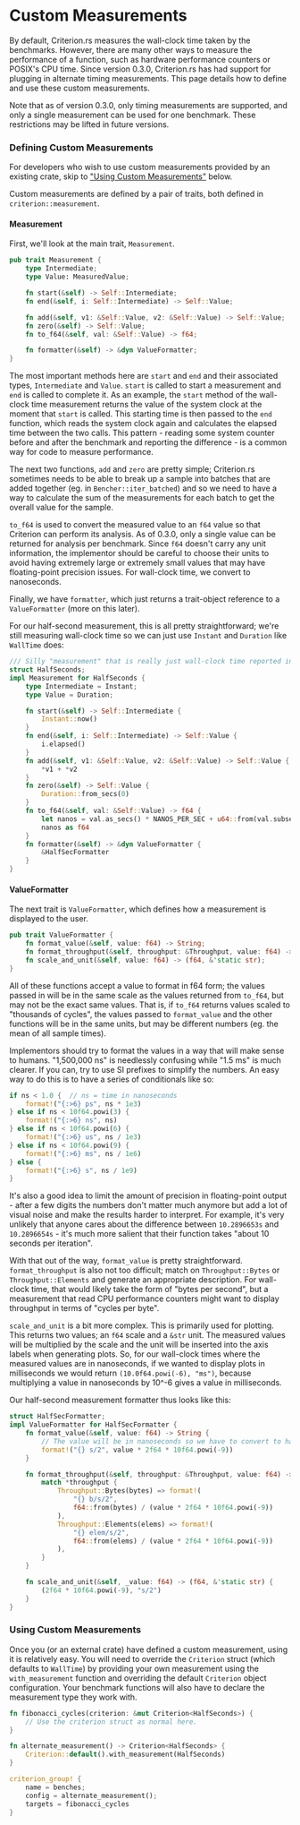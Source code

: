 # Custom Measurements

By default, Criterion.rs measures the wall-clock time taken by the benchmarks. However, there are
many other ways to measure the performance of a function, such as hardware performance counters or
POSIX's CPU time. Since version 0.3.0, Criterion.rs has had support for plugging in alternate
timing measurements. This page details how to define and use these custom measurements.

Note that as of version 0.3.0, only timing measurements are supported, and only a single measurement
can be used for one benchmark. These restrictions may be lifted in future versions.

### Defining Custom Measurements

For developers who wish to use custom measurements provided by an existing crate, skip to 
["Using Custom Measurements"](#using-custom-measurements) below.

Custom measurements are defined by a pair of traits, both defined in `criterion::measurement`.

#### Measurement
First, we'll look at the main trait, `Measurement`.

```rust
pub trait Measurement {
    type Intermediate;
    type Value: MeasuredValue;

    fn start(&self) -> Self::Intermediate;
    fn end(&self, i: Self::Intermediate) -> Self::Value;

    fn add(&self, v1: &Self::Value, v2: &Self::Value) -> Self::Value;
    fn zero(&self) -> Self::Value;
    fn to_f64(&self, val: &Self::Value) -> f64;

    fn formatter(&self) -> &dyn ValueFormatter;
}
```

The most important methods here are `start` and `end` and their associated types, `Intermediate`
and `Value`. `start` is called to start a measurement and `end` is called to complete it. As an
example, the `start` method of the wall-clock time measurement returns the value of the system
clock at the moment that `start` is called. This starting time is then passed to the `end` function,
which reads the system clock again and calculates the elapsed time between the two calls. This
pattern - reading some system counter before and after the benchmark and reporting the difference - 
is a common way for code to measure performance.

The next two functions, `add` and `zero` are pretty simple; Criterion.rs sometimes needs to be able
to break up a sample into batches that are added together (eg. in `Bencher::iter_batched`) and so
we need to have a way to calculate the sum of the measurements for each batch to get the overall
value for the sample. 

`to_f64` is used to convert the measured value to an `f64` value so that Criterion can perform its
analysis. As of 0.3.0, only a single value can be returned for analysis per benchmark. Since `f64`
doesn't carry any unit information, the implementor should be careful to choose their units to avoid
having extremely large or extremely small values that may have floating-point precision issues. For
wall-clock time, we convert to nanoseconds.

Finally, we have `formatter`, which just returns a trait-object reference to a `ValueFormatter` 
(more on this later).

For our half-second measurement, this is all pretty straightforward; we're still measuring
wall-clock time so we can just use `Instant` and `Duration` like `WallTime` does:

```rust
/// Silly "measurement" that is really just wall-clock time reported in half-seconds.
struct HalfSeconds;
impl Measurement for HalfSeconds {
    type Intermediate = Instant;
    type Value = Duration;

    fn start(&self) -> Self::Intermediate {
        Instant::now()
    }
    fn end(&self, i: Self::Intermediate) -> Self::Value {
        i.elapsed()
    }
    fn add(&self, v1: &Self::Value, v2: &Self::Value) -> Self::Value {
        *v1 + *v2
    }
    fn zero(&self) -> Self::Value {
        Duration::from_secs(0)
    }
    fn to_f64(&self, val: &Self::Value) -> f64 {
        let nanos = val.as_secs() * NANOS_PER_SEC + u64::from(val.subsec_nanos());
        nanos as f64
    }
    fn formatter(&self) -> &dyn ValueFormatter {
        &HalfSecFormatter
    }
}
```

#### ValueFormatter

The next trait is `ValueFormatter`, which defines how a measurement is displayed to the user.

```rust
pub trait ValueFormatter {
    fn format_value(&self, value: f64) -> String;
    fn format_throughput(&self, throughput: &Throughput, value: f64) -> String;
    fn scale_and_unit(&self, value: f64) -> (f64, &'static str);
}
```

All of these functions accept a value to format in f64 form; the values passed in will be in the
same scale as the values returned from `to_f64`, but may not be the exact same values. That is, if
`to_f64` returns values scaled to "thousands of cycles", the values passed to `format_value` and
the other functions will be in the same units, but may be different numbers (eg. the mean of all
sample times).

Implementors should try to format the values in a way that will make sense to humans. 
"1,500,000 ns" is needlessly confusing while "1.5 ms" is much clearer. If you can, try to use SI
prefixes to simplify the numbers. An easy way to do this is to have a series of conditionals like so:

```rust
if ns < 1.0 {  // ns = time in nanoseconds
    format!("{:>6} ps", ns * 1e3)
} else if ns < 10f64.powi(3) {
    format!("{:>6} ns", ns)
} else if ns < 10f64.powi(6) {
    format!("{:>6} us", ns / 1e3)
} else if ns < 10f64.powi(9) {
    format!("{:>6} ms", ns / 1e6)
} else {
    format!("{:>6} s", ns / 1e9)
}
```

It's also a good idea to limit the amount of precision in floating-point output - after a few
digits the numbers don't matter much anymore but add a lot of visual noise and make the results
harder to interpret. For example, it's very unlikely that anyone cares about the difference between
`10.2896653s` and `10.2896654s` - it's much more salient that their function takes "about 10
seconds per iteration".

With that out of the way, `format_value` is pretty straightforward. `format_throughput` is also not
too difficult; match on `Throughput::Bytes` or `Throughput::Elements` and generate an appropriate
description. For wall-clock time, that would likely take the form of "bytes per second", but a
measurement that read CPU performance counters might want to display throughput in terms of "cycles
per byte".

`scale_and_unit` is a bit more complex. This is primarily used for plotting. This returns two
values; an `f64` scale and a `&str` unit. The measured values will be multiplied by the scale
and the unit will be inserted into the axis labels when generating plots. So, for our wall-clock
times where the measured values are in nanoseconds, if we wanted to display plots in milliseconds
we would return `(10.0f64.powi(-6), "ms")`, because multiplying a value in nanoseconds by 10^-6
gives a value in milliseconds.

Our half-second measurement formatter thus looks like this:

```rust
struct HalfSecFormatter;
impl ValueFormatter for HalfSecFormatter {
    fn format_value(&self, value: f64) -> String {
        // The value will be in nanoseconds so we have to convert to half-seconds.
        format!("{} s/2", value * 2f64 * 10f64.powi(-9))
    }

    fn format_throughput(&self, throughput: &Throughput, value: f64) -> String {
        match *throughput {
            Throughput::Bytes(bytes) => format!(
                "{} b/s/2",
                f64::from(bytes) / (value * 2f64 * 10f64.powi(-9))
            ),
            Throughput::Elements(elems) => format!(
                "{} elem/s/2",
                f64::from(elems) / (value * 2f64 * 10f64.powi(-9))
            ),
        }
    }

    fn scale_and_unit(&self, _value: f64) -> (f64, &'static str) {
        (2f64 * 10f64.powi(-9), "s/2")
    }
}
```

### Using Custom Measurements

Once you (or an external crate) have defined a custom measurement, using it is relatively easy.
You will need to override the `Criterion` struct (which defaults to `WallTime`) by providing your
own measurement using the `with_measurement` function and overriding the default `Criterion` object
configuration. Your benchmark functions will also have to declare the measurement type they work
with.

```rust
fn fibonacci_cycles(criterion: &mut Criterion<HalfSeconds>) {
    // Use the criterion struct as normal here.
}

fn alternate_measurement() -> Criterion<HalfSeconds> {
    Criterion::default().with_measurement(HalfSeconds)
}

criterion_group! {
    name = benches;
    config = alternate_measurement();
    targets = fibonacci_cycles
}
```
